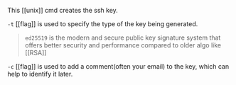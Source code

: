 This [[unix]] cmd creates the ssh key.

`-t` [[flag]] is used to specify the type of the key being generated.

> `ed25519` is the modern and secure public key signature system that offers better security and performance compared to older algo like [[RSA]]

`-c` [[flag]] is used to add a comment(often your email) to the key, which can help to identify it later.
